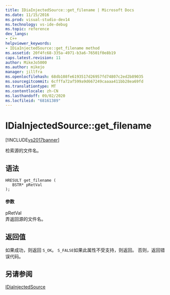 ```yaml
---
title: IDiaInjectedSource::get_filename | Microsoft Docs
ms.date: 11/15/2016
ms.prod: visual-studio-dev14
ms.technology: vs-ide-debug
ms.topic: reference
dev_langs:
- C++
helpviewer_keywords:
- IDiaInjectedSource::get_filename method
ms.assetid: 20f4fc68-335a-4971-b3a6-76501f0e8b19
caps.latest.revision: 11
author: MikeJo5000
ms.author: mikejo
manager: jillfra
ms.openlocfilehash: 68db108fe6193517d26957fd74807c2ed2b89035
ms.sourcegitcommit: 6cfffa72af599a9d667249caaaa411bb28ea69fd
ms.translationtype: MT
ms.contentlocale: zh-CN
ms.lasthandoff: 09/02/2020
ms.locfileid: "68161389"
---
```

# <a name="idiainjectedsourceget_filename"></a>IDiaInjectedSource::get_filename
[!INCLUDE[vs2017banner](../../includes/vs2017banner.md)]

检索源的文件名。  
  
## <a name="syntax"></a>语法  
  
```cpp#  
HRESULT get_filename (   
   BSTR* pRetVal  
);  
```  
  
#### <a name="parameters"></a>参数  
 pRetVal  
 弄返回源的文件名。  
  
## <a name="return-value"></a>返回值  
 如果成功，则返回 `S_OK`。 `S_FALSE`如果此属性不受支持，则返回。 否则，返回错误代码。  
  
## <a name="see-also"></a>另请参阅  
 [IDiaInjectedSource](../../debugger/debug-interface-access/idiainjectedsource.md)
